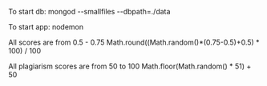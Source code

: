 To start db: mongod --smallfiles --dbpath=./data

To start app: nodemon

All scores are from 0.5 - 0.75
Math.round((Math.random()*(0.75-0.5)+0.5) * 100) / 100

All plagiarism scores are from 50 to 100
Math.floor(Math.random() * 51) + 50